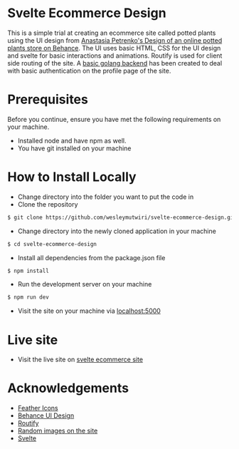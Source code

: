 # Svelte Ecommerce Design

This is a simple trial at creating an ecommerce site called potted plants using the UI design from [Anastasia Petrenko's Design of an online potted plants store on Behance](https://www.behance.net/gallery/95413171/Online-store-of-potted-plants). The UI uses basic HTML, CSS for the UI design and svelte for basic interactions and animations. Routify is used for client side routing of the site. A [basic golang backend](https://github.com/wesleymutwiri/gocommerce/tree/wes-dev) has been created to deal with basic authentication on the profile page of the site.

# Prerequisites 
Before you continue, ensure you have met the following requirements on your machine.

- Installed node and have npm as well.
- You have git installed on your machine

# How to Install Locally
- Change directory into the folder you want to put the code in
- Clone the repository 
```bash
$ git clone https://github.com/wesleymutwiri/svelte-ecommerce-design.git
```
- Change directory into the newly cloned application in your machine
```bash
$ cd svelte-ecommerce-design
```
- Install all dependencies from the package.json file
```bash
$ npm install
```
- Run the development server on your machine
```bash
$ npm run dev
```
- Visit the site on your machine via [localhost:5000](localhost:5000)

# Live site 
- Visit the live site on [svelte ecommerce site]( upbeat-villani-1c2f3a.netlify.app)

# Acknowledgements 
- [Feather Icons](feathericons.com)
- [Behance UI Design](https://www.behance.net/gallery/95413171/Online-store-of-potted-plants)
- [Routify](routify.dev/)
- [Random images on the site](picsum.photos)
- [Svelte](svelte.dev)